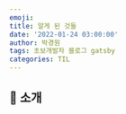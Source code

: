 ```yaml
---
emoji: 
title: 알게 된 것들
date: '2022-01-24 03:00:00'
author: 박경원
tags: 초보개발자 블로그 gatsby
categories: TIL
---
```


## 👋 소개